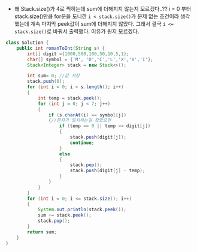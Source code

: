 - 왜 Stack.size()가 4로 찍히는데 sum에 더해지지 않는지 모르겠다..?? i = 0 부터 stack.size()만큼 for문을 도니깐
  `i < stack.size()`가 문제 없는 조건이라 생각했는데 계속 마지막 peek값이 sum에 더해지지 않았다. 그래서 결국 `i <= stack.size()`로 바꿔서 출력했다. 이유가 뭔지 모르겠다.

```java
class Solution {
    public int romanToInt(String s) {
        int[] digit ={1000,500,100,50,10,5,1};
        char[] symbol = {'M', 'D','C','L','X','V','I'};
        Stack<Integer> stack = new Stack<>();

        int sum= 0; //값 저장
        stack.push(0);
        for (int i = 0; i < s.length(); i++)
        {
            int temp = stack.peek();
            for (int j = 0; j < 7; j++)
            {
                if (s.charAt(i) == symbol[j])
                {//문자가 일치하는걸 찾았으면
                    if (temp == 0 || temp >= digit[j])
                    {
                        stack.push(digit[j]);
                        continue;
                    }
                    else
                    {
                        stack.pop();
                        stack.push(digit[j] - temp);
                    }
                }
            }
        }
        for (int i = 0; i <= stack.size(); i++)
        {
            System.out.println(stack.peek());
            sum += stack.peek();
            stack.pop();
        }
        return sum;
    }
}


```
